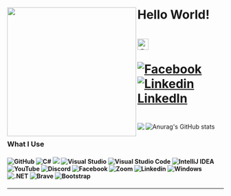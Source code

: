 <h1> <img align="left" src="https://media.giphy.com/media/26AHqZycSplGWWPAI/giphy.gif" width="300" height="300" />Hello World!
  <h1>          <a href="mailto:julienjelev2@gmail.com">
    <img align="botton" alt="Shubhamdeep Jha | Gmail" width="26px" src="https://github.com/TheDudeThatCode/TheDudeThatCode/blob/master/Assets/Gmail.svg" />
  </a> 
    
 [![Facebook](https://img.shields.io/badge/Facebook-%231877F2.svg?style)](https://www.facebook.com/julien.jelev.5)  
 [![Linkedin](https://i.stack.imgur.com/gVE0j.png) LinkedIn](https://www.linkedin.com/in/julien-jelev-0ba1a521a)

  <h1>
<h1>  </h1> 
   
   
 ![Anurag's GitHub stats](https://github-readme-stats.vercel.app/api?username=jelev123&show_icons=true&theme=tokyonight) 
<a href="https://github.com/jelev123/jelev123">
  <img align="left" src="https://github-readme-stats.vercel.app/api/top-langs/?username=jelev123&hide=c%2B%2B,c,matlab,assembly&title_color=6aa6f8&text_color=8a919a&icon_color=6aa6f8&bg_color=22272e"  />
</a>


<h3> What I Use </h3>
  <h4> <img alt="GitHub" src="https://img.shields.io/badge/github-%23121011.svg?style=for-the-badge&logo=github&logoColor=white"/> 
 <img alt="C#" src="https://img.shields.io/badge/c%23-%23239120.svg?style=for-the-badge&logo=c-sharp&logoColor=white"/> <img alr="Microsoft" src="https://img.shields.io/badge/Microsoft-0078D4?style=for-the-badge&logo=microsoft&logoColor=white" /> <img alt="Visual Studio" src="https://img.shields.io/badge/VisualStudio-5C2D91.svg?style=for-the-badge&logo=visual-studio&logoColor=white"/> <img alt="Visual Studio Code" src="https://img.shields.io/badge/VisualStudioCode-0078d7.svg?style=for-the-badge&logo=visual-studio-code&logoColor=white"/> <img alt="IntelliJ IDEA" src="https://img.shields.io/badge/IntelliJIDEA-000000.svg?style=for-the-badge&logo=intellij-idea&logoColor=white"/> 
  <img alt="YouTube" src="https://img.shields.io/badge/-%23FF0000.svg?style=for-the-badge&logo=YouTube&logoColor=white"/> 
  <img alt="Discord" src="https://img.shields.io/badge/-%237289DA.svg?style=for-the-badge&logo=discord&logoColor=white"/> 
  <img alt="Facebook" src="https://img.shields.io/badge/Facebook-%231877F2.svg?style=for-the-badge&logo=Facebook&logoColor=white"/> 
  <img alt="Zoom" src="https://img.shields.io/badge/Zoom-2D8CFF?style=for-the-badge&logo=zoom&logoColor=white"/> 
  <img alt="Linkedin" src="https://img.shields.io/badge/LinkedIn-0077B5?style=for-the-badge&logo=linkedin&logoColor=white"/> 
  <img alt="Windows" src="https://img.shields.io/badge/Windows-0078D6?style=for-the-badge&logo=windows&logoColor=white"/>
  <img alt=".NET" src="https://img.shields.io/badge/.NET-5C2D91?style=for-the-badge&logo=.net&logoColor=white"/>
  <img alt="Brave" src="https://img.shields.io/badge/Brave-FF1B2D?style=for-the-badge&logo=Brave&logoColor=white"/>
  <img alt="Bootstrap" src="https://img.shields.io/badge/Bootstrap-563D7C?style=for-the-badge&logo=bootstrap&logoColor=white"/>  
   <h4>
   
   
  <hr/>
   
  
  
  
